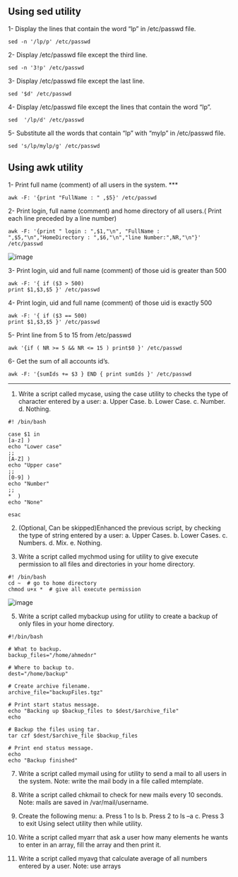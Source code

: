 ## Using sed utility
1- Display the lines that contain the word “lp” in /etc/passwd file.

```
sed -n '/lp/p' /etc/passwd
```

2- Display /etc/passwd file except the third line.

```
sed -n '3!p' /etc/passwd
```

3- Display /etc/passwd file except the last line.

```
sed '$d' /etc/passwd
```

4- Display /etc/passwd file except the lines that contain the word “lp”.

```
sed  '/lp/d' /etc/passwd
```

5- Substitute all the words that contain “lp” with “mylp” in /etc/passwd file.
```
sed 's/lp/mylp/g' /etc/passwd
```


## Using awk utility
1- Print full name (comment) of all users in the system.  ***

```
awk -F: '{print "FullName : " ,$5}' /etc/passwd
```

2- Print login, full name (comment) and home directory of all users.( Print each line preceded by a line number)

```
awk -F: '{print " login : ",$1,"\n", "FullName : ",$5,"\n","HomeDirectory : ",$6,"\n","line Number:",NR,"\n"}' /etc/passwd
```
![image](https://user-images.githubusercontent.com/44178039/131699804-684ed140-27e4-4f42-b7d9-7dad2669e1fc.png)

3- Print login, uid and full name (comment) of those uid is greater than 500

```
awk -F: '{ if ($3 > 500)
print $1,$3,$5 }' /etc/passwd
```

4- Print login, uid and full name (comment) of those uid is exactly 500

```
awk -F: '{ if ($3 == 500)
print $1,$3,$5 }' /etc/passwd
```

5- Print line from 5 to 15 from /etc/passwd
```
awk '{if ( NR >= 5 && NR <= 15 ) print$0 }' /etc/passwd
```

6- Get the sum of all accounts id’s.
```
awk -F: '{sumIds += $3 } END { print sumIds }' /etc/passwd
```


---------------------------------------

1. Write a script called mycase, using the case utility to checks the type of character entered by a user:
	a. Upper Case.
	b. Lower Case.
	c. Number.
	d. Nothing.
  ```
 #! /bin/bash

case $1 in
[a-z] )
echo "Lower case"
;;
[A-Z] )
echo "Upper case"
;;
[0-9] )
echo "Number"
;;
*  )
echo "None"

esac
  ```
  
  
  
2. (Optional, Can be skipped)Enhanced the previous script, by checking the type of string entered by a user:
	a. Upper Cases.
	b. Lower Cases.
	c. Numbers.
	d. Mix.
	e. Nothing.
	

3. Write a script called mychmod using for utility to give execute permission to all files and directories in your home directory.

```
#! /bin/bash
cd ~  # go to home directory 
chmod u+x *  # give all execute permission 
```
![image](https://user-images.githubusercontent.com/44178039/131716852-aa13fc4f-ffb9-4f3a-8bc6-999f0948bc0d.png)



5. Write a script called mybackup using for utility to create a backup of only files in your home directory.
```
#!/bin/bash

# What to backup. 
backup_files="/home/ahmednr"

# Where to backup to.
dest="/home/backup"

# Create archive filename.
archive_file="backupFiles.tgz"

# Print start status message.
echo "Backing up $backup_files to $dest/$archive_file"
echo

# Backup the files using tar.
tar czf $dest/$archive_file $backup_files

# Print end status message.
echo
echo "Backup finished"
```

7. Write a script called mymail using for utility to send a mail to all users in the system. Note: write the mail body in a file called mtemplate.


9. Write a script called chkmail to check for new mails every 10 seconds. Note: mails are saved in /var/mail/username.
10. Create the following menu:
	a. Press 1 to ls
	b. Press 2 to ls –a
	c. Press 3 to exit
Using select utility then while utility.
8. Write a script called myarr that ask a user how many elements he wants to enter in an array, fill the array and then print it.
9. Write a script called myavg that calculate average of all numbers entered by a user. Note: use arrays
